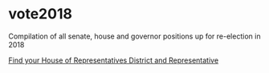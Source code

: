 # vote2018
Compilation of all senate, house and governor positions up for re-election in 2018


[Find your House of Representatives District and Representative](http://www.house.gov/representatives/find/)

